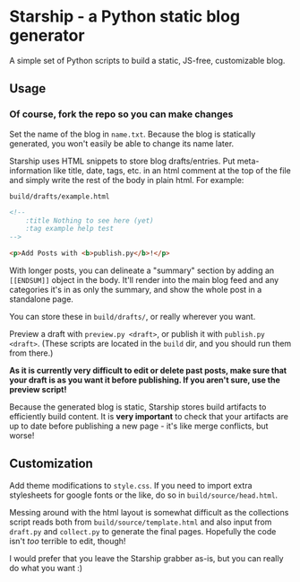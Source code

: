 # Starship - a Python static blog generator

A simple set of Python scripts to build a static,
JS-free, customizable blog.

## Usage

### Of course, fork the repo so you can make changes

Set the name of the blog in `name.txt`. Because the blog
is statically generated, you won't easily be able to change
its name later.

Starship uses HTML snippets to store blog drafts/entries.
Put meta-information like title, date, tags, etc. in an html
comment at the top of the file and simply write the rest of
the body in plain html. For example:

`build/drafts/example.html`
```html
<!--
	:title Nothing to see here (yet)
	:tag example help test
-->

<p>Add Posts with <b>publish.py</b>!</p>
```

With longer posts, you can delineate a "summary" section by
adding an `[[ENDSUM]]` object in the body. It'll render into
the main blog feed and any categories it's in as only the
summary, and show the whole post in a standalone page.

You can store these in `build/drafts/`, or really wherever
you want.

Preview a draft with `preview.py <draft>`, or publish it with
`publish.py <draft>`. (These scripts are located in the `build`
dir, and you should run them from there.)

**As it is currently very difficult to edit or delete past posts,
make sure that your draft is as you want it before publishing.
If you aren't sure, use the preview script!**

Because the generated blog is static, Starship stores build
artifacts to efficiently build content. It is **very important**
to check that your artifacts are up to date before publishing a
new page - it's like merge conflicts, but worse!

## Customization

Add theme modifications to `style.css`. If you need to
import extra stylesheets for google fonts or the like, do so
in `build/source/head.html`.

Messing around with the html layout is somewhat difficult as
the collections script reads both from `build/source/template.html`
and also input from `draft.py` and `collect.py` to generate the
final pages. Hopefully the code isn't *too* terrible to edit, though!

I would prefer that you leave the Starship grabber as-is, but
you can really do what you want :)
